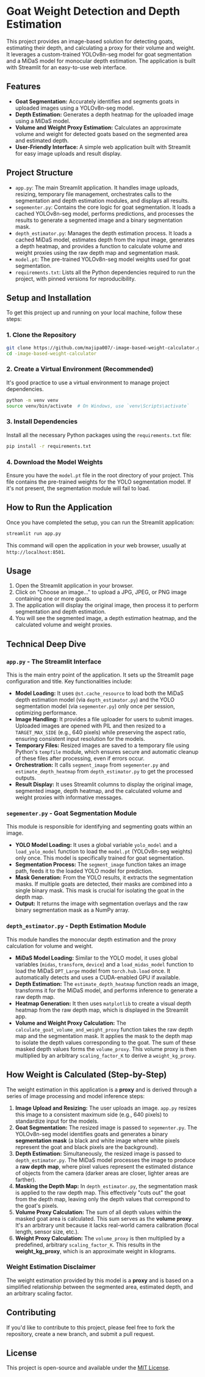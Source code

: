 # Goat Weight Detection and Depth Estimation

This project provides an image-based solution for detecting goats, estimating their depth, and calculating a proxy for their volume and weight. It leverages a custom-trained YOLOv8n-seg model for goat segmentation and a MiDaS model for monocular depth estimation. The application is built with Streamlit for an easy-to-use web interface.

## Features

*   **Goat Segmentation:** Accurately identifies and segments goats in uploaded images using a YOLOv8n-seg model.
*   **Depth Estimation:** Generates a depth heatmap for the uploaded image using a MiDaS model.
*   **Volume and Weight Proxy Estimation:** Calculates an approximate volume and weight for detected goats based on the segmented area and estimated depth.
*   **User-Friendly Interface:** A simple web application built with Streamlit for easy image uploads and result display.

## Project Structure

*   `app.py`: The main Streamlit application. It handles image uploads, resizing, temporary file management, orchestrates calls to the segmentation and depth estimation modules, and displays all results.
*   `segementer.py`: Contains the core logic for goat segmentation. It loads a cached YOLOv8n-seg model, performs predictions, and processes the results to generate a segmented image and a binary segmentation mask.
*   `depth_estimator.py`: Manages the depth estimation process. It loads a cached MiDaS model, estimates depth from the input image, generates a depth heatmap, and provides a function to calculate volume and weight proxies using the raw depth map and segmentation mask.
*   `model.pt`: The pre-trained YOLOv8n-seg model weights used for goat segmentation.
*   `requirements.txt`: Lists all the Python dependencies required to run the project, with pinned versions for reproducibility.

## Setup and Installation

To get this project up and running on your local machine, follow these steps:

### 1. Clone the Repository

```bash
git clone https://github.com/majipa007/-image-based-weight-calculator.git
cd -image-based-weight-calculator
```

### 2. Create a Virtual Environment (Recommended)

It's good practice to use a virtual environment to manage project dependencies.

```bash
python -m venv venv
source venv/bin/activate  # On Windows, use `venv\Scripts\activate`
```

### 3. Install Dependencies

Install all the necessary Python packages using the `requirements.txt` file:

```bash
pip install -r requirements.txt
```

### 4. Download the Model Weights

Ensure you have the `model.pt` file in the root directory of your project. This file contains the pre-trained weights for the YOLO segmentation model. If it's not present, the segmentation module will fail to load.

## How to Run the Application

Once you have completed the setup, you can run the Streamlit application:

```bash
streamlit run app.py
```

This command will open the application in your web browser, usually at `http://localhost:8501`.

## Usage

1.  Open the Streamlit application in your browser.
2.  Click on "Choose an image..." to upload a JPG, JPEG, or PNG image containing one or more goats.
3.  The application will display the original image, then process it to perform segmentation and depth estimation.
4.  You will see the segmented image, a depth estimation heatmap, and the calculated volume and weight proxies.

## Technical Deep Dive

### `app.py` - The Streamlit Interface

This is the main entry point of the application. It sets up the Streamlit page configuration and title. Key functionalities include:
*   **Model Loading:** It uses `@st.cache_resource` to load both the MiDaS depth estimation model (via `depth_estimator.py`) and the YOLO segmentation model (via `segementer.py`) only once per session, optimizing performance.
*   **Image Handling:** It provides a file uploader for users to submit images. Uploaded images are opened with PIL and then resized to a `TARGET_MAX_SIDE` (e.g., 640 pixels) while preserving the aspect ratio, ensuring consistent input resolution for the models.
*   **Temporary Files:** Resized images are saved to a temporary file using Python's `tempfile` module, which ensures secure and automatic cleanup of these files after processing, even if errors occur.
*   **Orchestration:** It calls `segment_image` from `segementer.py` and `estimate_depth_heatmap` from `depth_estimator.py` to get the processed outputs.
*   **Result Display:** It uses Streamlit columns to display the original image, segmented image, depth heatmap, and the calculated volume and weight proxies with informative messages.

### `segementer.py` - Goat Segmentation Module

This module is responsible for identifying and segmenting goats within an image.
*   **YOLO Model Loading:** It uses a global variable `yolo_model` and a `load_yolo_model` function to load the `model.pt` (YOLOv8n-seg weights) only once. This model is specifically trained for goat segmentation.
*   **Segmentation Process:** The `segment_image` function takes an image path, feeds it to the loaded YOLO model for prediction.
*   **Mask Generation:** From the YOLO results, it extracts the segmentation masks. If multiple goats are detected, their masks are combined into a single binary mask. This mask is crucial for isolating the goat in the depth map.
*   **Output:** It returns the image with segmentation overlays and the raw binary segmentation mask as a NumPy array.

### `depth_estimator.py` - Depth Estimation Module

This module handles the monocular depth estimation and the proxy calculation for volume and weight.
*   **MiDaS Model Loading:** Similar to the YOLO model, it uses global variables (`midas`, `transform`, `device`) and a `load_midas_model` function to load the MiDaS `DPT_Large` model from `torch.hub.load` once. It automatically detects and uses a CUDA-enabled GPU if available.
*   **Depth Estimation:** The `estimate_depth_heatmap` function reads an image, transforms it for the MiDaS model, and performs inference to generate a raw depth map.
*   **Heatmap Generation:** It then uses `matplotlib` to create a visual depth heatmap from the raw depth map, which is displayed in the Streamlit app.
*   **Volume and Weight Proxy Calculation:** The `calculate_goat_volume_and_weight_proxy` function takes the raw depth map and the segmentation mask. It applies the mask to the depth map to isolate the depth values corresponding to the goat. The sum of these masked depth values forms the `volume_proxy`. This volume proxy is then multiplied by an arbitrary `scaling_factor_K` to derive a `weight_kg_proxy`.

## How Weight is Calculated (Step-by-Step)

The weight estimation in this application is a **proxy** and is derived through a series of image processing and model inference steps:

1.  **Image Upload and Resizing:** The user uploads an image. `app.py` resizes this image to a consistent maximum side (e.g., 640 pixels) to standardize input for the models.
2.  **Goat Segmentation:** The resized image is passed to `segementer.py`. The YOLOv8n-seg model identifies goats and generates a binary **segmentation mask** (a black and white image where white pixels represent the goat and black pixels are the background).
3.  **Depth Estimation:** Simultaneously, the resized image is passed to `depth_estimator.py`. The MiDaS model processes the image to produce a **raw depth map**, where pixel values represent the estimated distance of objects from the camera (darker areas are closer, lighter areas are farther).
4.  **Masking the Depth Map:** In `depth_estimator.py`, the segmentation mask is applied to the raw depth map. This effectively "cuts out" the goat from the depth map, leaving only the depth values that correspond to the goat's pixels.
5.  **Volume Proxy Calculation:** The sum of all depth values within the masked goat area is calculated. This sum serves as the **volume proxy**. It's an arbitrary unit because it lacks real-world camera calibration (focal length, sensor size, etc.).
6.  **Weight Proxy Calculation:** The `volume_proxy` is then multiplied by a predefined, arbitrary `scaling_factor_K`. This results in the **weight_kg_proxy**, which is an approximate weight in kilograms.

### Weight Estimation Disclaimer

The weight estimation provided by this model is a **proxy** and is based on a simplified relationship between the segmented area, estimated depth, and an arbitrary scaling factor. 

## Contributing

If you'd like to contribute to this project, please feel free to fork the repository, create a new branch, and submit a pull request.

## License

This project is open-source and available under the [MIT License](LICENSE).
